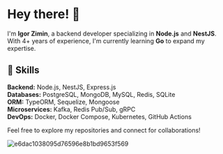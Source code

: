 # Hey there! 👋

I'm **Igor Zimin**, a backend developer specializing in **Node.js** and **NestJS**. With 4+ years of experience, I'm currently learning **Go** to expand my expertise.

## 🚀 Skills

**Backend:** Node.js, NestJS, Express.js  
**Databases:** PostgreSQL, MongoDB, MySQL, Redis, SQLite  
**ORM:** TypeORM, Sequelize, Mongoose  
**Microservices:** Kafka, Redis Pub/Sub, gRPC  
**DevOps:** Docker, Docker Compose, Kubernetes, GitHub Actions  

Feel free to explore my repositories and connect for collaborations!

![e6dac1038095d76596e8b1bd9653f569](https://github.com/user-attachments/assets/fa94188b-29fc-4b74-863a-9c60e1cf726e)
